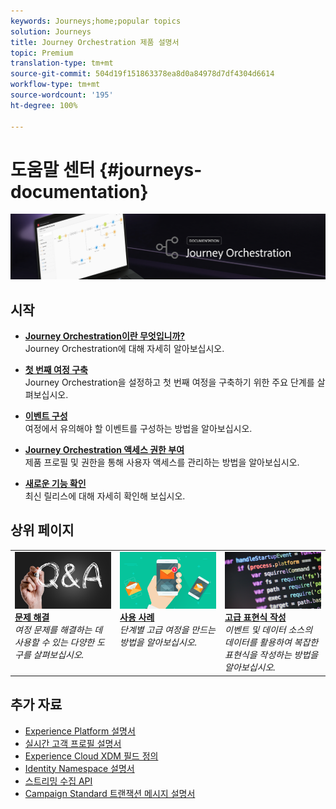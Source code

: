 ```yaml
---
keywords: Journeys;home;popular topics
solution: Journeys
title: Journey Orchestration 제품 설명서
topic: Premium
translation-type: tm+mt
source-git-commit: 504d19f151863378ea8d0a84978d7df4304d6614
workflow-type: tm+mt
source-wordcount: '195'
ht-degree: 100%

---
```



# 도움말 센터 {#journeys-documentation}

![](using/assets/do-not-localize/bannerjourney.png)

## 시작

* **[Journey Orchestration이란 무엇입니까?](using/about/about-journey-orchestration.md)**<br/>Journey Orchestration에 대해 자세히 알아보십시오.

* **[첫 번째 여정 구축](using/about/get-started.md)**<br/>Journey Orchestration을 설정하고 첫 번째 여정을 구축하기 위한 주요 단계를 살펴보십시오.

* **[이벤트 구성](using/event/about-events.md#section_tbk_5qt_pgb)**<br/>여정에서 유의해야 할 이벤트를 구성하는 방법을 알아보십시오.

* **[Journey Orchestration 액세스 권한 부여](using/about/access-management.md)**<br/>제품 프로필 및 권한을 통해 사용자 액세스를 관리하는 방법을 알아보십시오.

* **[새로운 기능 확인](using/release-notes/release-notes.md)**<br/>최신 릴리스에 대해 자세히 확인해 보십시오.

## 상위 페이지

<table>
<tr>
    <td valign="top">
        <a href="using/about/troubleshooting.md">
       <img alt="개발자" src="using/assets/do-not-localize/FAQ.png" />
       </a>
    <div>
    <a href="using/about/troubleshooting.md"><strong>문제 해결</strong></a>
    </div>
    <em>여정 문제를 해결하는 데 사용할 수 있는 다양한 도구를 살펴보십시오.</em>
    <br>
  </td>
  <td valign="top">
    <a href="using/usecase/building-the-journey.md">
      <img alt="구축" src="using/assets/do-not-localize/design.png"/>
    </a>
    <div>
    <a href="using/usecase/building-the-journey.md"><strong>사용 사례</strong></a>
    </div>
    <em>단계별 고급 여정을 만드는 방법을 알아보십시오.</em>
    <br>
  </td>
  <td valign="top">
    <a href="using/expression/expressionadvanced.md">
      <img alt="조건" src="using/assets/do-not-localize/dev.png"/>
    </a>
    <div>
    <a href="using/expression/expressionadvanced.md"><strong>고급 표현식 작성</strong></a>
    </div>
    <em>이벤트 및 데이터 소스의 데이터를 활용하여 복잡한 표현식을 작성하는 방법을 알아보십시오. </em>
    <br>
  </td>
</tr>
</table>

## 추가 자료

* [Experience Platform 설명서](https://www.adobe.com/kr/experience-platform/documentation-and-developer-resources.html)
* [실시간 고객 프로필 설명서](https://docs.adobe.com/content/help/ko-KR/experience-platform/profile/home.html)
* [Experience Cloud XDM 필드 정의](https://docs.adobe.com/content/help/ko-KR/experience-platform/xdm/home.html)
* [Identity Namespace 설명서](https://docs.adobe.com/content/help/ko-KR/experience-platform/identity/home.html)
* [스트리밍 수집 API](https://docs.adobe.com/content/help/ko-KR/experience-platform/ingestion/streaming/overview.html)
* [Campaign Standard 트랜잭션 메시지 설명서](https://docs.adobe.com/content/help/ko-KR/campaign-standard/using/communication-channels/transactional-messaging/about-transactional-messaging.html)
